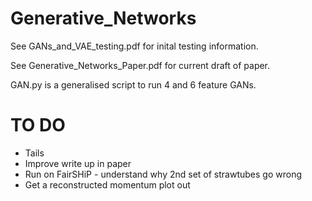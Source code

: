 # Generative_Networks

See GANs_and_VAE_testing.pdf for inital testing information.

See Generative_Networks_Paper.pdf for current draft of paper. 

GAN.py is a generalised script to run 4 and 6 feature GANs.

# TO DO

* Tails
* Improve write up in paper
* Run on FairSHiP - understand why 2nd set of strawtubes go wrong
* Get a reconstructed momentum plot out


